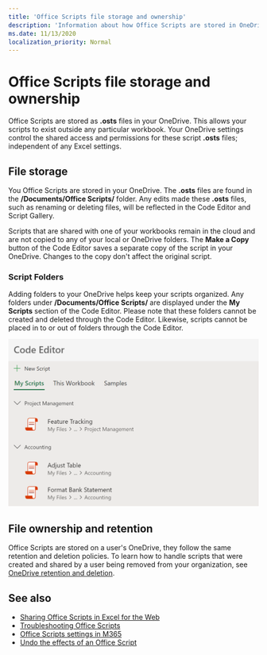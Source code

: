 ```yaml
---
title: 'Office Scripts file storage and ownership'
description: 'Information about how Office Scripts are stored in OneDrive and transferred between owners.'
ms.date: 11/13/2020
localization_priority: Normal
---
```


# Office Scripts file storage and ownership

Office Scripts are stored as **.osts** files in your OneDrive. This allows your scripts to exist outside any particular workbook. Your OneDrive settings control the shared access and permissions for these script **.osts** files; independent of any Excel settings.

## File storage

You Office Scripts are stored in your OneDrive. The **.osts** files are found in the **/Documents/Office Scripts/** folder. Any edits made these **.osts** files, such as renaming or deleting files, will be reflected in the Code Editor and Script Gallery.

Scripts that are shared with one of your workbooks remain in the cloud and are not copied to any of your local or OneDrive folders. The **Make a Copy** button of the Code Editor saves a separate copy of the script in your OneDrive. Changes to the copy don't affect the original script.

### Script Folders

Adding folders to your OneDrive helps keep your scripts organized. Any folders under **/Documents/Office Scripts/** are displayed under the **My Scripts** section of the Code Editor. Please note that these folders cannot be created and deleted through the Code Editor. Likewise, scripts cannot be placed in to or out of folders through the Code Editor.

![Some scripts contained in folders, as displayed in the Code Editor task pane](../images/script-folders.png)

## File ownership and retention

Office Scripts are stored on a user's OneDrive, they follow the same retention and deletion policies. To learn how to handle scripts that were created and shared by a user being removed from your organization, see [OneDrive retention and deletion](/onedrive/retention-and-deletion).

## See also

- [Sharing Office Scripts in Excel for the Web](https://support.microsoft.com/office/sharing-office-scripts-in-excel-for-the-web-226eddbc-3a44-4540-acfe-fccda3d1122b)
- [Troubleshooting Office Scripts](../testing/troubleshooting.md)
- [Office Scripts settings in M365](https://support.office.com/article/office-scripts-settings-in-m365-19d3c51a-6ca2-40ab-978d-60fa49554dcf)
- [Undo the effects of an Office Script](../testing/undo.md)

